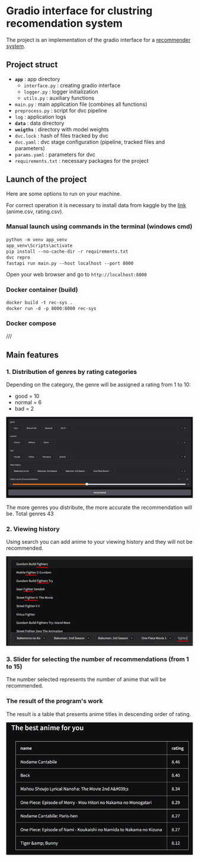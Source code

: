 # Gradio interface for clustring recomendation system
The project is an implementation of the gradio interface for a [recommender system](https://github.com/michael-bmstu/clustering_recomend_system).

## Project struct
* **`app`** : app directory
    * `interface.py` : creating gradio interface
    * `logger.py` : logger initialization
    * `utils.py` : auxiliary functions
* `main.py` : main application file (combines all functions)
* `preprocess.py` : script for dvc pipeline
* `log` : application logs
* **`data`** : data directory
* **`weigths`** : directory with model weights
* `dvc.lock` : hash of files tracked by dvc
* `dvc.yaml` : dvc stage configuration (pipeline, tracked files and parameters)
* `params.yaml` : parameters for dvc
* `requirements.txt` : necessary packages for the project

## Launch of the project
Here are some options to run on your machine. 

For correct operation it is necessary to install data from kaggle by the [link](https://www.kaggle.com/datasets/CooperUnion/anime-recommendations-database)
(anime.csv, rating.csv).

### Manual launch using commands in the terminal (windows cmd)
```
python -m venv app_venv
app_venv\Scripts\activate
pip install --no-cache-dir -r requirements.txt
dvc repro
fastapi run main.py --host localhost --port 8000
```
Open your web browser and go to `http://localhost:8000`

### Docker container (build)
```
docker build -t rec-sys .
docker run -d -p 8000:8000 rec-sys
```

### Docker compose
///

## Main features

### 1. Distribution of genres by rating categories

Depending on the category, the genre will be assigned a rating from 1 to 10:
- good = 10
- normal = 6
- bad = 2

![](img/inp.jpg)

The more genres you distribute, the more accurate the recommendation will be. Total genres 43

### 2. Viewing history

Using search you can add anime to your viewing history and they will not be recommended.

![](img/search.jpg)

### 3. Slider for selecting the number of recommendations (from 1 to 15)

The number selected represents the number of anime that will be recommended.

### The result of the program's work
The result is a table that presents anime titles in descending order of rating.

![](img/res.jpg)